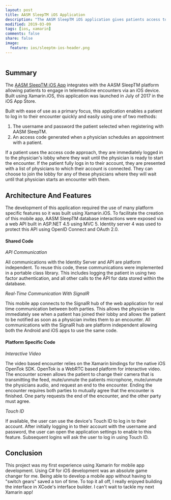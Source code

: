 ```yaml
---
layout: post
title: AASM SleepTM iOS Application
description: "The AASM SleepTM iOS application gives patients access to the AASM SleepTM telemedicine platform from their iOS device. With this iOS app, patients can have a face to face encounter with their sleep provider from just about anywhere using their mobile device."
modified: 2019-03-09
tags: [ios, xamarin]
comments: false
share: false
image:
  feature: ios/sleeptm-ios-header.png
---
```


<figure style="text-align: center">
    <img src="{{ site.url }}/images/ios/sleeptm-ios.png" alt="">
</figure>

## Summary

The [AASM SleepTM iOS App](https://itunes.apple.com/us/app/aasm-sleeptm/id1253586517?mt=8) integrates with the AASM SleepTM platform allowing patients to engage in telemedicine encounters via an iOS device. Built using Xamarin.iOS, this application was launched in July of 2017 in the iOS App Store.  

Built with ease of use as a primary focus, this application enables a patient to log in to their encounter quickly and easily using one of two methods:

1. The username and password the patient selected when registering with AASM SleepTM.
2. An access code generated when a physician schedules an appointment with a patient.

If a patient uses the access code approach, they are immediately logged in to the physician's lobby where they wait until the physician is ready to start the encounter. If the patient fully logs in to their account, they are presented with a list of physicians to which their account is connected. They can choose to join the lobby for any of these physicians where they will wait until that physician starts an encounter with them.

## Architecture And Features

The development of this application required the use of many platform specific features so it was built using Xamarin.iOS. To facilitate the creation of this mobile app, AASM SleepTM database interactions were exposed via a web API built in ASP.NET 4.5 using MVC 5. Identity server 4 was used to protect this API using OpenID Connect and OAuth 2.0.

#### Shared Code

*API Communication*

All communications with the Identity Server and API are platform independent. To reuse this code, these communications were implemented in a portable class library. This includes logging the patient in using two factor authentication, and all other calls to the API for data stored within the database.

*Real-Time Communication With SignalR*

This mobile app connects to the SignalR hub of the web application for real time communication between both parties. This allows the physician to immediately see when a patient has joined their lobby and allows the patient to be notified as soon as a physician invites them to an encounter. All communications with the SignalR hub are platform independent allowing both the Android and iOS apps to use the same code.  

#### Platform Specific Code

*Interactive Video*

The video based encounter relies on the Xamarin bindings for the native iOS OpenTok SDK. OpenTok is a WebRTC based platform for interactive video. The encounter screen allows the patient to change their camera that is transmitting the feed, mute/unmute the patients microphone, mute/unmute the physicians audio, and request an end to the encounter. Ending the encounter requires both parties to mutually agree that the encounter is finished. One party requests the end of the encounter, and the other party must agree.

*Touch ID*

If available, the user can use the device's Touch ID to log in to their account. After initially logging in to their account with the username and password, the user can open the application settings to enable to this feature. Subsequent logins will ask the user to log in using Touch ID.

## Conclusion

This project was my first experience using Xamarin for mobile app development. Using C# for iOS development was an absolute game changer for me. Being able to develop a mobile app without having to "switch gears" saved a ton of time. To top it all off, I really enjoyed building the interface in XCode's interface builder. I can't wait to tackle my next Xamarin app!  
